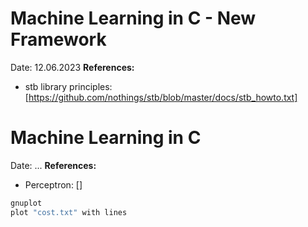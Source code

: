 # Machine Learning in C - New Framework

Date: 12.06.2023
__References:__
- stb library principles: [https://github.com/nothings/stb/blob/master/docs/stb_howto.txt]

# Machine Learning in C

Date: ...
__References:__
- Perceptron: []

```bash
gnuplot
plot "cost.txt" with lines
```

